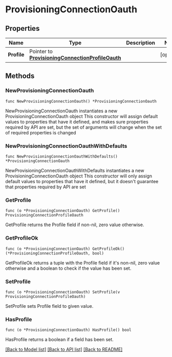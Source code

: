 # ProvisioningConnectionOauth

## Properties

Name | Type | Description | Notes
------------ | ------------- | ------------- | -------------
**Profile** | Pointer to [**ProvisioningConnectionProfileOauth**](ProvisioningConnectionProfileOauth.md) |  | [optional] 

## Methods

### NewProvisioningConnectionOauth

`func NewProvisioningConnectionOauth() *ProvisioningConnectionOauth`

NewProvisioningConnectionOauth instantiates a new ProvisioningConnectionOauth object
This constructor will assign default values to properties that have it defined,
and makes sure properties required by API are set, but the set of arguments
will change when the set of required properties is changed

### NewProvisioningConnectionOauthWithDefaults

`func NewProvisioningConnectionOauthWithDefaults() *ProvisioningConnectionOauth`

NewProvisioningConnectionOauthWithDefaults instantiates a new ProvisioningConnectionOauth object
This constructor will only assign default values to properties that have it defined,
but it doesn't guarantee that properties required by API are set

### GetProfile

`func (o *ProvisioningConnectionOauth) GetProfile() ProvisioningConnectionProfileOauth`

GetProfile returns the Profile field if non-nil, zero value otherwise.

### GetProfileOk

`func (o *ProvisioningConnectionOauth) GetProfileOk() (*ProvisioningConnectionProfileOauth, bool)`

GetProfileOk returns a tuple with the Profile field if it's non-nil, zero value otherwise
and a boolean to check if the value has been set.

### SetProfile

`func (o *ProvisioningConnectionOauth) SetProfile(v ProvisioningConnectionProfileOauth)`

SetProfile sets Profile field to given value.

### HasProfile

`func (o *ProvisioningConnectionOauth) HasProfile() bool`

HasProfile returns a boolean if a field has been set.


[[Back to Model list]](../README.md#documentation-for-models) [[Back to API list]](../README.md#documentation-for-api-endpoints) [[Back to README]](../README.md)


